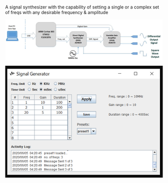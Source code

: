 ﻿# 
A signal synthesizer with the capability of setting a single or a complex set of freqs with any desirable frequency & amplitude


![](Extras/Block%20diagram.jpg)


![](Extras/App.png)

